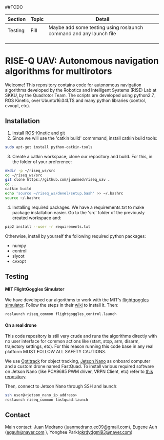 ##TODO

|Section|Topic|Detail|
|---|---|---|
|Testing| Fill| Maybe add some testing using roslaunch command and any launch file|
||||
||||
||||


# RISE-Q UAV: Autonomous navigation algorithms for multirotors
Welcome! This repository contains code for autonomous navigation algorithms developed by the Robotics and Intelligent Systems (RISE) Lab at SKKU, by the Quadrotor Team. The scripts are developed using python2.7, ROS Kinetic, over Ubuntu16.04LTS and many python libraries (control, cvxopt, etc).


## Installation

1. Install [ROS-Kinetic](http://wiki.ros.org/kinetic/Installation/Ubuntu) and [git](https://help.ubuntu.com/lts/serverguide/git.html.en)
2. Since we will use the 'catkin build' commmand, install catkin build tools:

```bash
sudo apt-get install python-catkin-tools
```

3. Create a catkin workspace, clone our repository and build. For this, in the folder of your preference:

```bash
mkdir -p ~/riseq_ws/src
cd ~/riseq_ws/src
git clone https://github.com/juanmed/riseq_uav .
cd ..
catkin build
echo 'source ~/riseq_ws/devel/setup.bash' >> ~/.bashrc
source ~/.bashrc
```
4. Installing required packages. We have a requirements.txt to make package installation easier. Go to the 'src' folder of the previously created workspace and:


```bash
pip2 install --user -r requirements.txt
```

Otherwise, install by yourself the following required python packages:
* numpy
* control
* slycot
* cvxopt





## Testing 

#### MIT FlightGoggles Simulator

We have developed our algorithms to work with the MIT's [flightgoggles simulator](https://github.com/mit-fast/FlightGoggles). Follow the steps in their [wiki](https://github.com/mit-fast/FlightGoggles/wiki) to install it. Then:

```bash
roslaunch riseq_common flightgoggles_control.launch
```

#### On a real drone

This code repository is still very crude and runs the algorithms directly with no user interface for common actions like (start, stop, arm, disarm, trajectory settings, etc). For this reason running this code base in any real platform MUST FOLLOW ALL SAFETY CAUTIONS.

We use [Optitrack](https://optitrack.com/) for object tracking, [Jetson Nano](https://developer.nvidia.com/embedded/buy/jetson-nano-devkit) as onboard computer and a custom drone named FastQuad. To install various required software on Jetson Nano (like PCA9685 PWM driver, VRPN Client, etc) refer to [this repository](https://github.com/juanmed/nano_gpio).

Then, connect to Jetson Nano through SSH and launch:

```bash
ssh user@<jetson_nano_ip_address>
roslaunch riseq_common fastquad.launch
```





## Contact

Main contact: Juan Medrano (juanmedrano.ec09@gmail.com), Eugene Auh (egauh@naver.com ), Yonghee Park(qkrdydgml93@naver.com)



